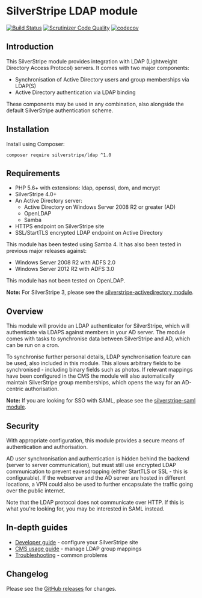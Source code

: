 # SilverStripe LDAP module

[![Build Status](https://travis-ci.org/silverstripe/silverstripe-ldap.svg)](https://travis-ci.org/silverstripe/silverstripe-ldap)
[![Scrutinizer Code Quality](https://scrutinizer-ci.com/g/silverstripe/silverstripe-ldap/badges/quality-score.png)](https://scrutinizer-ci.com/g/silverstripe/silverstripe-ldap/)
[![codecov](https://codecov.io/gh/silverstripe/silverstripe-ldap/branch/master/graph/badge.svg)](https://codecov.io/gh/silverstripe/silverstripe-ldap)

## Introduction

This SilverStripe module provides integration with LDAP (Lightweight Directory Access Protocol) servers. It comes with two major components:

* Synchronisation of Active Directory users and group memberships via LDAP(S)
* Active Directory authentication via LDAP binding

These components may be used in any combination, also alongside the default SilverStripe authentication scheme.

## Installation

Install using Composer:

```
composer require silverstripe/ldap ^1.0
```

## Requirements

 * PHP 5.6+ with extensions: ldap, openssl, dom, and mcrypt
 * SilverStripe 4.0+
 * An Active Directory server:
   * Active Directory on Windows Server 2008 R2 or greater (AD)
   * OpenLDAP
   * Samba
 * HTTPS endpoint on SilverStripe site
 * SSL/StartTLS encrypted LDAP endpoint on Active Directory

This module has been tested using Samba 4. It has also been tested in previous major releases against:

 * Windows Server 2008 R2 with ADFS 2.0
 * Windows Server 2012 R2 with ADFS 3.0

This module has not been tested on OpenLDAP.

**Note:** For SilverStripe 3, please see the [silverstripe-activedirectory module](https://github.com/silverstripe/silverstripe-activedirectory).

## Overview

This module will provide an LDAP authenticator for SilverStripe, which will authenticate via LDAPS against members in your AD server. The module comes with tasks to synchronise data between SilverStripe and AD, which can be run on a cron.

To synchronise further personal details, LDAP synchronisation feature can be used, also included in this module. This allows arbitrary fields to be synchronised - including binary fields such as photos. If relevant mappings have been configured in the CMS the module will also automatically maintain SilverStripe group memberships, which opens the way for an AD-centric authorisation.

**Note:** If you are looking for SSO with SAML, please see the [silverstripe-saml module](https://github.com/silverstripe/silverstripe-saml).

## Security

With appropriate configuration, this module provides a secure means of authentication and authorisation.

AD user synchronisation and authentication is hidden behind the backend (server to server communication), but must still use encrypted LDAP communication to prevent eavesdropping (either StartTLS or SSL - this is configurable). If the webserver and the AD server are hosted in different locations, a VPN could also be used to further encapsulate the traffic going over the public internet.

Note that the LDAP protocol does not communicate over HTTP. If this is what you're looking for, you may be interested in SAML instead.

## In-depth guides

* [Developer guide](docs/en/developer.md) - configure your SilverStripe site
* [CMS usage guide](docs/en/usage.md) - manage LDAP group mappings
* [Troubleshooting](docs/en/troubleshooting.md) - common problems

## Changelog

Please see the [GitHub releases](https://github.com/silverstripe/silverstripe-ldap/releases) for changes.
